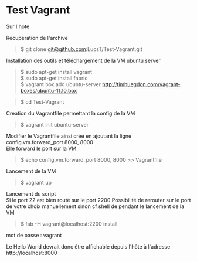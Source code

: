 Test Vagrant
====

Sur l'hote  


Récupération de l'archive  
> $ git clone git@github.com:LucsT/Test-Vagrant.git

Installation des outils et téléchargement de la VM ubuntu server
> $ sudo apt-get install vagrant  
> $ sudo apt-get install fabric  
> $ vagrant box add ubuntu-server http://timhuegdon.com/vagrant-boxes/ubuntu-11.10.box  


> $ cd Test-Vagrant

Creation du Vagrantfile permettant la config de la VM
> $ vagrant init ubuntu-server


Modifier le Vagrantfile ainsi créé en ajoutant la ligne  
	 config.vm.forward_port 8000, 8000  
Elle forward le port sur la VM  
> $ echo  config.vm.forward_port 8000, 8000  >>  Vagrantfile 

Lancement de la VM
> $ vagrant up

Lancement du script  
Si le port 22 est bien routé sur le port 2200
Possibilité de rerouter sur le port de votre choix manuellement sinon cf shell de pendant le lancement de la VM
> $ fab -H vagrant@localhost:2200 install  

mot de passe : vagrant

Le Hello World devrait donc être affichable depuis l'hôte à l'adresse http://localhost:8000


